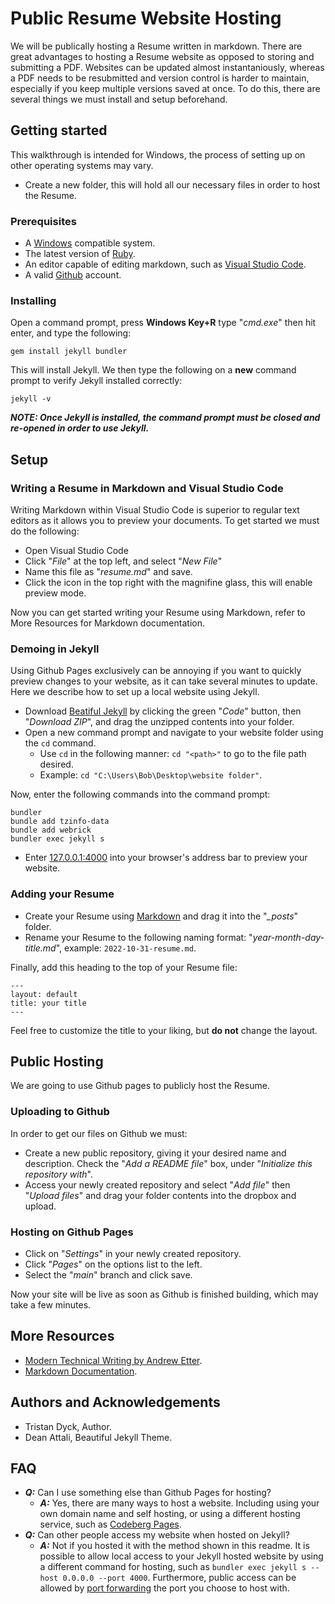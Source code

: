 # Public Resume Website Hosting

We will be publically hosting a Resume written in markdown. There are great advantages to hosting a Resume website as opposed to storing and submitting a PDF. Websites can be updated almost instantaniously, whereas a PDF needs to be resubmitted and version control is harder to maintain, especially if you keep multiple versions saved at once. To do this, there are several things we must install and setup beforehand.

## Getting started

This walkthrough is intended for Windows, the process of setting up on other operating systems may vary.

- Create a new folder, this will hold all our necessary files in order to host the Resume.

### Prerequisites

- A [Windows](https://www.microsoft.com/en-ca/software-download/windows10) compatible system.
- The latest version of [Ruby](https://rubyinstaller.org/downloads/).
- An editor capable of editing markdown, such as [Visual Studio Code](https://code.visualstudio.com/).
- A valid [Github](https://github.com/) account.

### Installing

Open a command prompt, press **Windows Key+R** type "*cmd.exe*" then hit enter, and type the following:

    gem install jekyll bundler

This will install Jekyll. We then type the following on a **new** command prompt to verify Jekyll installed correctly:

    jekyll -v

***NOTE: Once Jekyll is installed, the command prompt must be closed and re-opened in order to use Jekyll.***

## Setup

### Writing a Resume in Markdown and Visual Studio Code

Writing Markdown within Visual Studio Code is superior to regular text editors as it allows you to preview your documents. To get started we must do the following:

- Open Visual Studio Code
- Click "*File*" at the top left, and select "*New File*"
- Name this file as "*resume.md*" and save.
- Click the icon in the top right with the magnifine glass, this will enable preview mode.

Now you can get started writing your Resume using Markdown, refer to More Resources for Markdown documentation.

### Demoing in Jekyll

Using Github Pages exclusively can be annoying if you want to quickly preview changes to your website, as it can take several minutes to update. Here we describe how to set up a local website using Jekyll.

- Download [Beatiful Jekyll](https://github.com/daattali/beautiful-jekyll) by clicking the green "*Code*" button, then "*Download ZIP*", and drag the unzipped contents into your folder.
- Open a new command prompt and navigate to your website folder using the `cd` command.
    - Use `cd` in the following manner: `cd "<path>"` to go to the file path desired.
    - Example: `cd "C:\Users\Bob\Desktop\website folder"`.

Now, enter the following commands into the command prompt:

    bundler
    bundle add tzinfo-data
    bundle add webrick
    bundler exec jekyll s

- Enter [127.0.0.1:4000](http://127.0.0.1:4000/) into your browser's address bar to preview your website.

### Adding your Resume

- Create your Resume using [Markdown](https://markdown-guide.readthedocs.io/en/latest/) and drag it into the "*_posts*" folder.
- Rename your Resume to the following naming format: "*year-month-day-title.md*", example: `2022-10-31-resume.md`.

Finally, add this heading to the top of your Resume file:

    ---
    layout: default
    title: your title
    ---

Feel free to customize the title to your liking, but **do not** change the layout.

## Public Hosting

We are going to use Github pages to publicly host the Resume.

### Uploading to Github

In order to get our files on Github we must:

- Create a new public repository, giving it your desired name and description. Check the "*Add a README file*" box, under "*Initialize this repository with*".
- Access your newly created repository and select "*Add file*" then "*Upload files*" and drag your folder contents into the dropbox and upload.

### Hosting on Github Pages

- Click on "*Settings*" in your newly created repository.
- Click "*Pages*" on the options list to the left.
- Select the "*main*" branch and click save.

Now your site will be live as soon as Github is finished building, which may take a few minutes.

## More Resources

- [Modern Technical Writing by Andrew Etter](https://www.amazon.ca/Modern-Technical-Writing-Introduction-Documentation-ebook/dp/B01A2QL9SS).
- [Markdown Documentation](https://markdown-guide.readthedocs.io/en/latest/).

## Authors and Acknowledgements

- Tristan Dyck, Author.
- Dean Attali, Beautiful Jekyll Theme.

## FAQ

- ***Q:*** Can I use something else than Github Pages for hosting?
    - ***A:*** Yes, there are many ways to host a website. Including using your own domain name and self hosting, or using a different hosting service, such as [Codeberg Pages](https://codeberg.page/).
- ***Q:*** Can other people access my website when hosted on Jekyll?
    - ***A:*** Not if you hosted it with the method shown in this readme. It is possible to allow local access to your Jekyll hosted website by using a different command for hosting, such as `bundler exec jekyll s --host 0.0.0.0 --port 4000`. Furthermore, public access can be allowed by [port forwarding](https://portforward.com/) the port you choose to host with.
